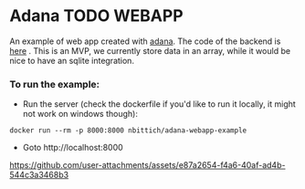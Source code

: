 # Adana TODO WEBAPP

An example of web app created with [adana](https://github.com/nbittich/adana).
The code of the backend is [here](/server.adana) .
This is an MVP, we currently store data in an array, while it would be nice to have
an sqlite integration.

### To run the example:

- Run the server (check the dockerfile if you'd like to run it locally, it might not work on windows though):

```
docker run --rm -p 8000:8000 nbittich/adana-webapp-example

```

- Goto http://localhost:8000

https://github.com/user-attachments/assets/e87a2654-f4a6-40af-ad4b-544c3a3468b3
